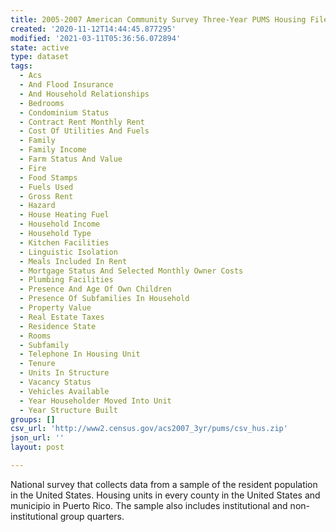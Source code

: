 ```yaml
---
title: 2005-2007 American Community Survey Three-Year PUMS Housing File
created: '2020-11-12T14:44:45.877295'
modified: '2021-03-11T05:36:56.072894'
state: active
type: dataset
tags:
  - Acs
  - And Flood Insurance
  - And Household Relationships
  - Bedrooms
  - Condominium Status
  - Contract Rent Monthly Rent
  - Cost Of Utilities And Fuels
  - Family
  - Family Income
  - Farm Status And Value
  - Fire
  - Food Stamps
  - Fuels Used
  - Gross Rent
  - Hazard
  - House Heating Fuel
  - Household Income
  - Household Type
  - Kitchen Facilities
  - Linguistic Isolation
  - Meals Included In Rent
  - Mortgage Status And Selected Monthly Owner Costs
  - Plumbing Facilities
  - Presence And Age Of Own Children
  - Presence Of Subfamilies In Household
  - Property Value
  - Real Estate Taxes
  - Residence State
  - Rooms
  - Subfamily
  - Telephone In Housing Unit
  - Tenure
  - Units In Structure
  - Vacancy Status
  - Vehicles Available
  - Year Householder Moved Into Unit
  - Year Structure Built
groups: []
csv_url: 'http://www2.census.gov/acs2007_3yr/pums/csv_hus.zip'
json_url: ''
layout: post

---
```

National survey that collects data from a sample of the resident population in the United States. Housing units in every county in the United States and municipio in Puerto Rico. The sample also includes institutional and non-institutional group quarters.
